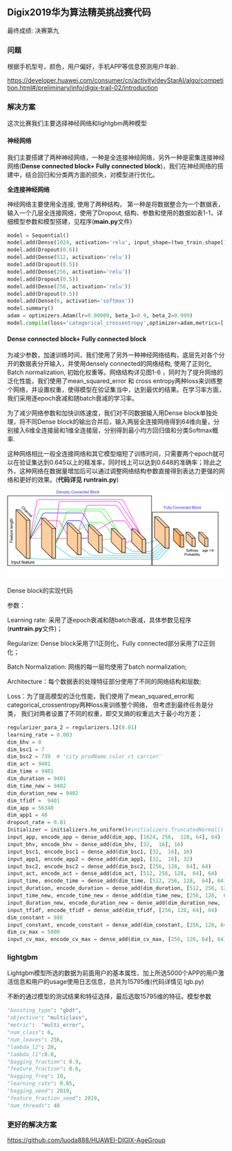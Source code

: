 ## Digix2019华为算法精英挑战赛代码

最终成绩: 决赛第九

### 问题

根据手机型号，颜色，用户偏好，手机APP等信息预测用户年龄．

https://developer.huawei.com/consumer/cn/activity/devStarAI/algo/competition.html#/preliminary/info/digix-trail-02/introduction

### 解决方案

这次比赛我们主要选择神经网络和lightgbm两种模型

#### 神经网络

我们主要搭建了两种神经网络，一种是全连接神经网络，另外一种是密集连接神经网络(**Dense connected block+ Fully connected block**)，我们在神经网络的搭建中，结合回归和分类两方面的损失，对模型进行优化。

**全连接神经网络**

神经网络主要使用全连接, 使用了两种结构， 第一种是将数据整合为一个数据表， 输入一个几层全连接网络，使用了Dropout, 结构、参数和使用的数据如表1-1，详细模型参数和模型搭建，见程序(**main.py**文件)

```python
model = Sequential()
model.add(Dense(1024, activation='relu', input_shape=(two_train.shape[1],)))
model.add(Dropout(0.6))
model.add(Dense(512, activation='relu'))
model.add(Dropout(0.5))
model.add(Dense(256, activation='relu'))
model.add(Dropout(0.5))
model.add(Dense(256, activation='relu'))
model.add(Dropout(0.5))
model.add(Dense(6, activation='softmax'))
model.summary()
adam = optimizers.Adam(lr=0.00009, beta_1=0.9, beta_2=0.999)
model.compile(loss='categorical_crossentropy',optimizer=adam,metrics=['accuracy'])
```

#### **Dense connected block+ Fully connected block**

 为减少参数，加速训练时间，我们使用了另外一种神经网络结构，底层先对各个分开的数据表分开输入，并使用densely connected的网络结构, 使用了正则化, Batch normalization, 初始化权重等。网络结构详见图1-6 ，同时为了提升网络的泛化性能，我们使用了mean_squared_error 和 cross entropy两种loss来训练整个网络，并设置权重，使得模型在验证集当中，达到最优的结果。在学习率方面，我们采用逐epoch衰减和随batch衰减的学习率。

 为了减少网络参数和加快训练速度，我们对不同数据输入用Dense block单独处理，将不同Dense block的输出合并后，输入两层全连接网络得到64维向量，分别接入6维全连接层和1维全连接层，分别得到最小均方回归值和分类Softmax概率.

这种网络相比一般全连接网络和其它模型缩短了训练时间，只需要两个epoch就可以在验证集达到0.645以上的精准率，同时线上可以达到0.648的准确率；除此之外，这种网络在数据量增加后可以通过调整网络结构参数直接得到表达力更强的网络和更好的效果。(**代码详见** **runtrain.py**)



<img src="./img/fig1.png" alt="image-20191205215752787" style="zoom:80%;" />

Dense block的实现代码

参数：

Learning rate: 采用了逐epoch衰减和随batch衰减，具体参数见程序(**runtrain.py**文件)；

Regularize: Dense block采用了l1正则化，Fully connected部分采用了l2正则化；

Batch Normalization: 网络的每一层均使用了batch normalization;

Architecture：每个数据表的处理特征部分使用了不同的网络结构和层数;

Loss：为了提高模型的泛化性能，我们使用了mean_squared_error和categorical_crossentropy两种loss来训练整个网络， 但考虑到最终任务是分类， 我们对两者设置了不同的权重，即交叉熵的权重远大于最小均方差；

```python
regularizer_para_2 = regularizers.l2(0.01)
learning_rate = 0.003
dim_bhv = 8
dim_bsc1 = 7
dim_bsc2 = 739  # 'city prodName color ct carrier'
dim_act = 9401
dim_time = 9401
dim_duration = 9401
dim_time_new = 9402
dim_duration_new = 9402
dim_tfidf =  9401
dim_app = 56340
dim_app1 = 40
dropout_rate = 0.01
Initializer = initializers.he_uniform()#initializers.TruncatedNormal()
input_app, encode_app = dense_add(dim_app, [1024, 256,  128, 64], 64)
input_bhv, encode_bhv = dense_add(dim_bhv, [32,  16], 16)
input_bsc1, encode_bsc1 = dense_add(dim_bsc1, [32,  16], 16)
input_app1, encode_app2 = dense_add(dim_app1, [32,  16], 32)
input_bsc2, encode_bsc2 = dense_add(dim_bsc2, [256, 128,  64], 64)
input_act, encode_act = dense_add(dim_act, [512, 256, 128,  64], 64)
input_time, encode_time = dense_add(dim_time, [512, 256, 128,  64], 64)
input_duration, encode_duration = dense_add(dim_duration, [512, 256, 128,  64], 64)
input_time_new, encode_time_new = dense_add(dim_time_new, [256, 128,  64], 64)
input_duration_new, encode_duration_new = dense_add(dim_duration_new, [256, 128,  64], 64)
input_tfidf, encode_tfidf = dense_add(dim_tfidf, [256, 128, 64], 64)
dim_constant = 886
input_constant, encode_constant = dense_add(dim_constant, [256, 128, 64], 32)
dim_cv_max = 5000
input_cv_max, encode_cv_max = dense_add(dim_cv_max, [256, 128, 64], 64)
```

### lightgbm

 Lightgbm模型所选的数据为前面用户的基本属性、加上所选5000个APP的用户激活信息和用户的usage使用日志信息，总共为15795维(代码详情见 lgb.py)

不断的通过模型的测试结果和特征选择，最后选取15795维的特征。模型参数

```python
"boosting_type": "gbdt",
"objective": "multiclass",
"metric":  "multi_error",
"num_class": 6,
"num_leaves": 256,
"lambda_l2": 20,
"lambda_l1":0.0,
"bagging_fraction": 0.9,
"feature_fraction": 0.6,
"bagging_freq": 10,
"learning_rate": 0.05,
"bagging_seed": 2019,
"feature_fraction_seed": 2019,
"num_threads": 48
```

### 更好的解决方案

https://github.com/luoda888/HUAWEI-DIGIX-AgeGroup

